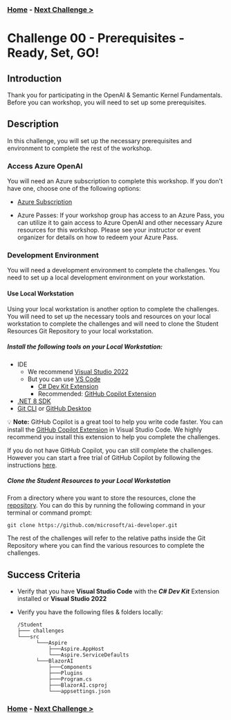 ### **[Home](../README.md)** - [Next Challenge >](./Challenge-01.md)

# Challenge 00 - Prerequisites - Ready, Set, GO!

## Introduction

Thank you for participating in the OpenAI & Semantic Kernel Fundamentals. Before you can workshop, you will need to set up some prerequisites.

## Description

In this challenge, you will set up the necessary prerequisites and environment to complete the rest of the workshop.

### Access Azure OpenAI

You will need an Azure subscription to complete this workshop. If you don't have one, choose one of the following options:

- [Azure Subscription](https://azure.microsoft.com/en-us/free/)

- Azure Passes: If your workshop group has access to an Azure Pass, you can utilize it to gain access to Azure OpenAI and other necessary Azure resources for this workshop. Please see your instructor or event organizer for details on how to redeem your Azure Pass.

### Development Environment

You will need a development environment to complete the challenges. You need to set up a local development environment on your workstation.

#### Use Local Workstation

Using your local workstation is another option to complete the challenges. You will need to set up the necessary tools and resources on your local workstation to complete the challenges and will need to clone the Student Resources Git Repository to your local workstation.

##### Install the following tools on your Local Workstation:

- IDE
  - We recommend [Visual Studio 2022](https://visualstudio.microsoft.com/downloads/)
  - But you can use [VS Code](https://code.visualstudio.com/download)
    - [C# Dev Kit Extension](https://marketplace.visualstudio.com/items?itemName=ms-dotnettools.csdevkit)
    - Recommended: [GitHub Copilot Extension](https://marketplace.visualstudio.com/items?itemName=GitHub.copilot)
- [.NET 8 SDK](https://dotnet.microsoft.com/download/dotnet/8.0)
- [Git CLI](https://git-scm.com/downloads) or [GitHub Desktop](https://github.com/apps/desktop)

:bulb: **Note:** GitHub Copilot is a great tool to help you write code faster. You can install the [GitHub Copilot Extension](https://marketplace.visualstudio.com/items?itemName=GitHub.copilot) in Visual Studio Code. We highly recommend you install this extension to help you complete the challenges.

If you do not have GitHub Copilot, you can still complete the challenges. However you can start a free trial of GitHub Copilot by following the instructions [here](https://github.com/features/copilot?ef_id=_k_fdbe5318644f1533620435c241c3e251_k_&OCID=AIDcmmb150vbv1_SEM__k_fdbe5318644f1533620435c241c3e251_k_&msclkid=fdbe5318644f1533620435c241c3e251).
 
##### Clone the Student Resources to your Local Workstation

From a directory where you want to store the resources, clone the [repository](https://github.com/microsoft/ai-developer). You can do this by running the following command in your terminal or command prompt:

  ```console
  git clone https://github.com/microsoft/ai-developer.git
  ```

The rest of the challenges will refer to the relative paths inside the Git Repository where you can find the various resources to complete the challenges.

## Success Criteria

- Verify that you have **Visual Studio Code** with the ***C# Dev Kit*** Extension installed or **Visual Studio 2022**
- Verify you have the following files & folders locally:

  ```text
  /Student
  ├─── challenges
  └───src
        └───Aspire
            ├───Aspire.AppHost
            └───Aspire.ServiceDefaults
        └───BlazorAI
            ├───Components
            ├───Plugins
            ├───Program.cs
            ├───BlazorAI.csproj
            └───appsettings.json
  ```

### **[Home](../README.md)** - [Next Challenge >](./Challenge-01.md)
